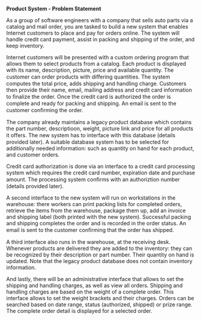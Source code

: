 **Product System - Problem Statement**  

As a group of software engineers with a company that sells auto parts via a catalog and mail order, you are
tasked to build a new system that enables Internet customers to place and pay for orders online. The system
will handle credit card payment, assist in packing and shipping of the order, and keep inventory.

Internet customers will be presented with a custom ordering program that allows them to select products
from a catalog. Each product is displayed with its name, description, picture, price and available quantity.
The customer can order products with diﬀering quantities. The system computes the total price, adds
shipping and handling charge. Customers then provide their name, email, mailing address and credit card
information to ﬁnalize the order. Once the credit card is authorized the order is complete and ready for
packing and shipping. An email is sent to the customer conﬁrming the order.

The company already maintains a legacy product database which contains the part number, descriptioon,
weight, picture link and price for all products it oﬀers. The new system has to interface with this database
(details provided later). A suitable database system has to be selected for additionally needed information:
such as quantity on hand for each product, and customer orders.

Credit card authorization is done via an interface to a credit card processing system which requires the credit
card number, expiration date and purchase amount. The processing system conﬁrms with an authoriztion
number (details provided later).

A second interface to the new system will run on workstations in the warehouse: there workers can print
packing lists for completed orders, retrieve the items from the warehouse, package them up, add an invoice
and shipping label (both printed with the new system). Successful packing and shipping completes the order
and is recorded in the order status. An email is sent to the customer conﬁrming that the order has shipped.

A third interface also runs in the warehouse, at the receiving desk. Whenever products are delivered they
are added to the inventory: they can be recognized by their description or part number. Their quantity on
hand is updated. Note that the legacy product database does not contain inventory information.

And lastly, there will be an administrative interface that allows to set the shipping and handling charges, as
well as view all orders. Shipping and handling charges are based on the weight of a complete order. This
interface allows to set the weight brackets and their charges. Orders can be searched based on date range,
status (authorized, shipped) or prize range. The complete order detail is displayed for a selected order.